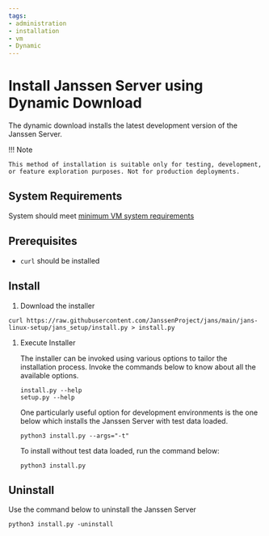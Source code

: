 ```yaml
---
tags:
- administration
- installation
- vm
- Dynamic
---
```


# Install Janssen Server using Dynamic Download

The dynamic download installs the latest development version of the Janssen Server.

!!! Note

    This method of installation is suitable only for testing, development, or feature exploration purposes. Not for production deployments.

## System Requirements

System should meet [minimum VM system requirements](vm-requirements.md)

## Prerequisites

- `curl` should be installed

## Install

1. Download the installer
```
curl https://raw.githubusercontent.com/JanssenProject/jans/main/jans-linux-setup/jans_setup/install.py > install.py
```

1. Execute Installer

    The installer can be invoked using various options to tailor the installation process. Invoke the commands below to know about all the available options.

    ```
    install.py --help
    setup.py --help
    ```

    One particularly useful option for development environments is the one below which installs the Janssen Server with test data loaded.

     ```    
     python3 install.py --args="-t"
     ```

    To install without test data loaded, run the command below:

     ```text
     python3 install.py
     ```

## Uninstall

Use the command below to uninstall the Janssen Server

```
python3 install.py -uninstall
```

